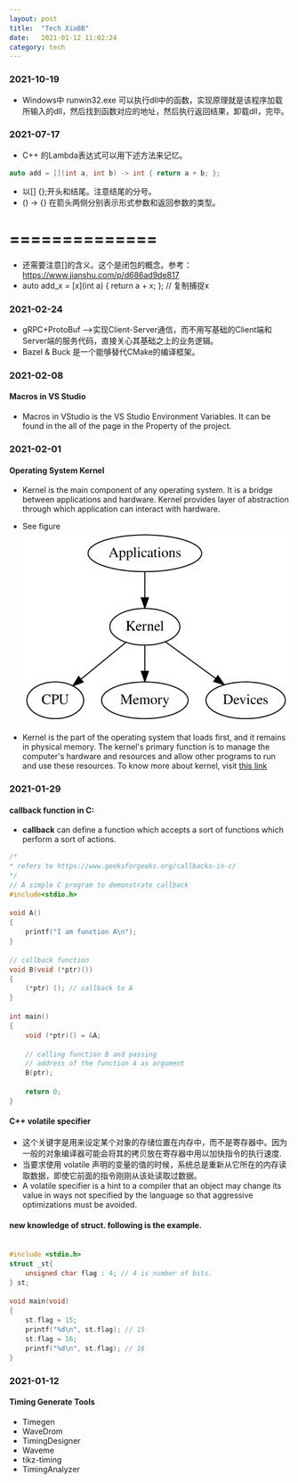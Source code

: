 ```yaml
---
layout: post
title:  "Tech XiaBB"
date:   2021-01-12 11:02:24
category: tech
---
```


### 2021-10-19

* Windows中 runwin32.exe 可以执行dll中的函数，实现原理就是该程序加载所输入的dll，然后找到函数对应的地址，然后执行返回结果，卸载dll，完毕。

### 2021-07-17

* C++ 的Lambda表达式可以用下述方法来记忆。
```C++
auto add = [](int a, int b) -> int { return a + b; };
```
* 以[] {};开头和结尾。注意结尾的分号。
* () -> {} 在箭头两侧分别表示形式参数和返回参数的类型。
# ==============
* 还需要注意[]的含义。这个是闭包的概念。参考：https://www.jianshu.com/p/d686ad9de817
* auto add_x = [x](int a) { return a + x; };  // 复制捕捉x

### 2021-02-24

* gRPC+ProtoBuf -->实现Client-Server通信，而不用写基础的Client端和Server端的服务代码，直接关心其基础之上的业务逻辑。
* Bazel & Buck 是一个能够替代CMake的编译框架。

### 2021-02-08
#### Macros in VS Studio

* Macros in VStudio is the VS Studio Environment Variables. It can be found in the all of the page in the Property of the project.

### 2021-02-01
#### Operating System Kernel

* Kernel is the main component of any operating system. It is a bridge between applications and hardware. Kernel provides layer of abstraction through which application can interact with hardware. 

* See figure ![Operating System Kernel](/assets/images/tech/2021-01-12-tech-xiabb/2021-02-01.svg) 

* Kernel is the part of the operating system that loads first, and it remains in physical memory. The kernel's primary function is to manage the computer's hardware and resources and allow other programs to run and use these resources. To know more about kernel, visit [this link](https://en.wikipedia.org/wiki/Kernel_(operating_system))

### 2021-01-29
#### callback function in C:

* **callback** can define a function which accepts a sort of functions which perform a sort of actions.

``` C
/*
* refers to https://www.geeksforgeeks.org/callbacks-in-c/
*/
// A simple C program to demonstrate callback 
#include<stdio.h> 

void A()
{
    printf("I am function A\n");
}

// callback function 
void B(void (*ptr)())
{
    (*ptr) (); // callback to A 
}

int main()
{
    void (*ptr)() = &A;

    // calling function B and passing 
    // address of the function A as argument 
    B(ptr);

    return 0;
}

```

#### C++ volatile specifier

* 这个关键字是用来设定某个对象的存储位置在内存中，而不是寄存器中。因为一般的对象编译器可能会将其的拷贝放在寄存器中用以加快指令的执行速度.
* 当要求使用 volatile 声明的变量的值的时候，系统总是重新从它所在的内存读取数据，即使它前面的指令刚刚从该处读取过数据。 
* A volatile specifier is a hint to a compiler that an object may change its value in ways not specified by the language so that aggressive optimizations must be avoided.

#### new knowledge of struct. following is the example.
``` C++

#include <stdio.h>
struct _st{
    unsigned char flag : 4; // 4 is number of bits.
} st;

void main(void)
{
    st.flag = 15;
    printf("%d\n", st.flag); // 15
    st.flag = 16;
    printf("%d\n", st.flag); // 16
}

```

### 2021-01-12
#### Timing Generate Tools
* Timegen
* WaveDrom
* TimingDesigner
* Waveme
* tikz-timing
* TimingAnalyzer

